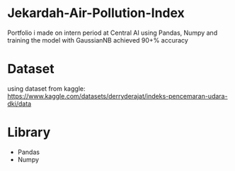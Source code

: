 # Jekardah-Air-Pollution-Index
Portfolio i made on intern period at Central AI using Pandas, Numpy and training the model with GaussianNB achieved 90+% accuracy
# Dataset
using dataset from kaggle: https://www.kaggle.com/datasets/derryderajat/indeks-pencemaran-udara-dki/data
# Library
- Pandas
- Numpy
